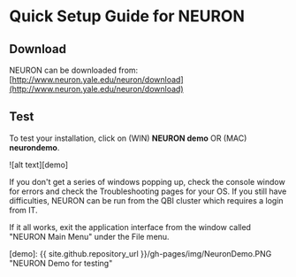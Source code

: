 # Quick Setup Guide for NEURON

## Download

NEURON can be downloaded from: [http://www.neuron.yale.edu/neuron/download](http://www.neuron.yale.edu/neuron/download)

## Test 

To test your installation, click on (WIN) **NEURON demo** OR (MAC) **neurondemo**.  

![alt text][demo]


If you don't get a series of windows popping up, check the console window for errors and check the Troubleshooting pages for your OS.
If you still have difficulties, NEURON can be run from the QBI cluster which requires a login from IT.

If it all works, exit the application interface from the window called "NEURON Main Menu" under the File menu.



[demo]: {{ site.github.repository_url }}/gh-pages/img/NeuronDemo.PNG "NEURON Demo for testing"
